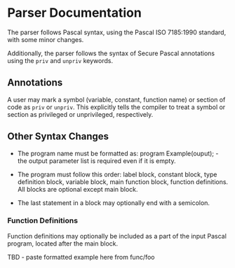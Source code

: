 # Parser Documentation

The parser follows Pascal syntax, using the Pascal ISO 7185:1990 standard, with some minor changes.

Additionally, the parser follows the syntax of Secure Pascal annotations using the `priv` and `unpriv` keywords.

## Annotations

A user may mark a symbol (variable, constant, function name) or section of code as `priv` or `unpriv`. This explicitly tells the compiler to treat a symbol or section as privileged or unprivileged, respectively.

## Other Syntax Changes

* The program name must be formatted as: program Example(ouput); - the output parameter list is required even if it is empty.

* The program must follow this order: label block, constant block, type definition block, variable block, main function block, function definitions. All blocks are optional except main block.

* The last statement in a block may optionally end with a semicolon.

### Function Definitions

Function definitions may optionally be included as a part of the input Pascal program, located after the main block. 

TBD - paste formatted example here from func/foo